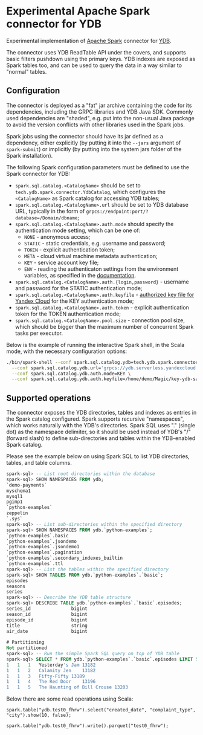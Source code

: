 # Experimental Apache Spark connector for YDB

Experimental implementation of [Apache Spark](https://spark.apache.org) connector for [YDB](https://ydb.tech).

The connector uses YDB ReadTable API under the covers, and supports basic filters pushdown using the primary keys. YDB indexes are exposed as Spark tables too, and can be used to query the data in a way similar to "normal" tables.

## Configuration

The connector is deployed as a "fat" jar archive containing the code for its dependencies, including the GRPC libraries and YDB Java SDK. Commonly used dependencies are "shaded", e.g. put into the non-usual Java package to avoid the version conflicts with other libraries used in the Spark jobs.

Spark jobs using the connector should have its jar defined as a dependency, either explicitly (by putting it into the `--jars` argument of `spark-submit`) or implicitly (by putting into the system jars folder of the Spark installation).

The following Spark configuration parameters must be defined to use the Spark connector for YDB:

* `spark.sql.catalog.<CatalogName>` should be set to `tech.ydb.spark.connector.YdbCatalog`, which configures the `<CatalogName>` as Spark catalog for accessing YDB tables;
* `spark.sql.catalog.<CatalogName>.url` should be set to YDB database URL, typically in the form of `grpcs://endpoint:port/?database=/Domain/dbname`;
* `spark.sql.catalog.<CatalogName>.auth.mode` should specify the authentication mode setting, which can be one of:
    * `NONE` - anonymous access;
    * `STATIC` - static credentials, e.g. username and password;
    * `TOKEN` - explicit authentication token;
    * `META` - cloud virtual machine metadata authentication;
    * `KEY` - service account key file;
    * `ENV` - reading the authenticaton settings from the environment variables, as specified in the [documentation](https://ydb.tech/en/docs/reference/ydb-sdk/auth#env).
* `spark.sql.catalog.<CatalogName>.auth.{login,password}` - username and password for the STATIC authentication mode;
* `spark.sql.catalog.<CatalogName>.auth.keyfile` - [authorized key file for Yandex Cloud](https://cloud.yandex.ru/docs/iam/concepts/authorization/key) for the KEY authentication mode;
* `spark.sql.catalog.<CatalogName>.auth.token` - explicit authentication token for the TOKEN authentication mode;
* `spark.sql.catalog.<CatalogName>.pool.size` - connection pool size, which should be bigger than the maximum number of concurrent Spark tasks per executor.

Below is the example of running the interactive Spark shell, in the Scala mode, with the necessary configuration options:

```bash
./bin/spark-shell --conf spark.sql.catalog.ydb=tech.ydb.spark.connector.YdbCatalog \
  --conf spark.sql.catalog.ydb.url='grpcs://ydb.serverless.yandexcloud.net:2135/?database=/ru-central1/b1gfvslmokutuvt2g019/etnuogblap3e7dok6tf5' \
  --conf spark.sql.catalog.ydb.auth.mode=KEY \
  --conf spark.sql.catalog.ydb.auth.keyfile=/home/demo/Magic/key-ydb-sa1.json
```

## Supported operations

The connector exposes the YDB directories, tables and indexes as entries in the Spark catalog configured. Spark supports recursive "namespaces", which works naturally with the YDB's directories. Spark SQL uses "." (single dot) as the namespace delimiter, so it should be used instead of YDB's "/" (forward slash) to define sub-directories and tables within the YDB-enabled Spark catalog.

Please see the example below on using Spark SQL to list YDB directories, tables, and table columns.

```sql
spark-sql> -- List root directories within the database
spark-sql> SHOW NAMESPACES FROM ydb;
`demo-payments`
myschema1
mysql1
pgimp1
`python-examples`
zeppelin
`.sys`
spark-sql> -- List sub-directories within the specified directory
spark-sql> SHOW NAMESPACES FROM ydb.`python-examples`;
`python-examples`.basic
`python-examples`.jsondemo
`python-examples`.jsondemo1
`python-examples`.pagination
`python-examples`.secondary_indexes_builtin
`python-examples`.ttl
spark-sql> -- List the tables within the specified directory
spark-sql> SHOW TABLES FROM ydb.`python-examples`.`basic`;
episodes
seasons
series
spark-sql> -- Describe the YDB table structure
spark-sql> DESCRIBE TABLE ydb.`python-examples`.`basic`.episodes;
series_id           	bigint              	                    
season_id           	bigint              	                    
episode_id          	bigint              	                    
title               	string              	                    
air_date            	bigint              	                    
                    	                    	                    
# Partitioning      	                    	                    
Not partitioned     	                    	                    
spark-sql> -- Run the simple Spark SQL query on top of YDB table
spark-sql> SELECT * FROM ydb.`python-examples`.`basic`.episodes LIMIT 5;
1	1	1	Yesterday's Jam	13182
1	1	2	Calamity Jen	13182
1	1	3	Fifty-Fifty	13189
1	1	4	The Red Door	13196
1	1	5	The Haunting of Bill Crouse	13203
```

Below there are some read operations using Scala:

```
spark.table("ydb.test0_fhrw").select("created_date", "complaint_type", "city").show(10, false);

spark.table("ydb.test0_fhrw").write().parquet("test0_fhrw");
```